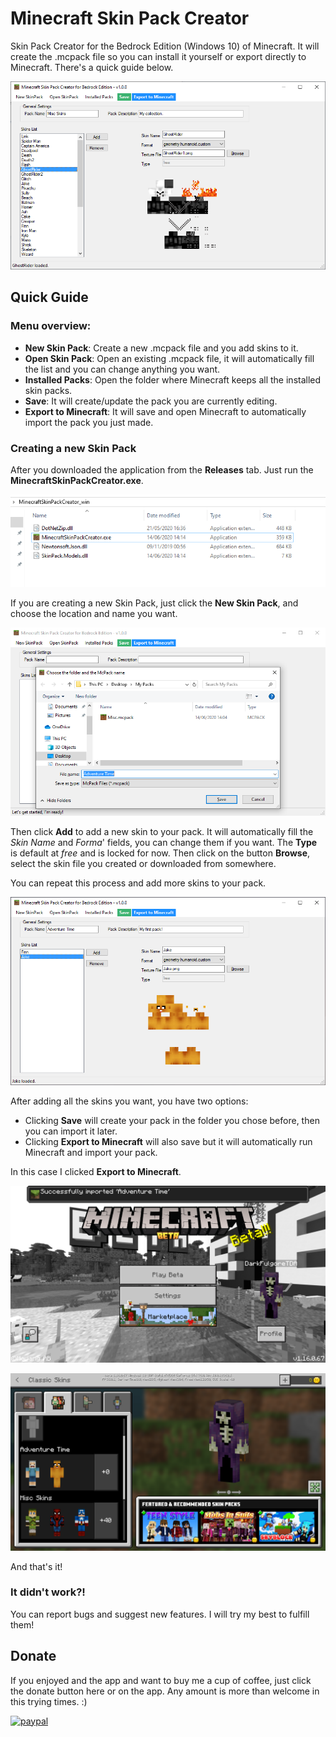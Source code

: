 # Minecraft Skin Pack Creator
Skin Pack Creator for the Bedrock Edition (Windows 10) of Minecraft. It will create the .mcpack file so you can install it yourself or export directly to Minecraft.
There's a quick guide below.

![Alt text](Instructions/0.png "Simple Windows Forms")


## Quick Guide


### Menu overview:

  * **New Skin Pack**: Create a new .mcpack file and you add skins to it. 
  * **Open Skin Pack**: Open an existing .mcpack file, it will automatically fill the list and you can change anything you want. 
  * **Installed Packs**: Open the folder where Minecraft keeps all the installed skin packs. 
  * **Save**: It will create/update the pack you are currently editing. 
  * **Export to Minecraft**: It will save and open Minecraft to automatically import the pack you just made.


### Creating a new Skin Pack
After you downloaded the application from the **Releases** tab. Just run the **MinecraftSkinPackCreator.exe**.

![Alt text](Instructions/1.png "Running the application")

If you are creating a new Skin Pack, just click the **New Skin Pack**, and choose the location and name you want.

![Alt text](Instructions/2.png "Creating a new pack")

Then click **Add** to add a new skin to your pack. It will automatically fill the *Skin Name* and *Forma*' fields, you can change them if you want. The **Type** is default at *free* and is locked for now.
Then click on the button **Browse**, select the skin file you created or downloaded from somewhere.

You can repeat this process and add more skins to your pack.

![Alt text](Instructions/3.png "Added skins")

After adding all the skins you want, you have two options:
* Clicking **Save** will create your pack in the folder you chose before, then you can import it later.
* Clicking **Export to Minecraft** will also save but it will automatically run Minecraft and import your pack.

In this case I clicked **Export to Minecraft**.

![Alt text](Instructions/4.png "Importing...")

![Alt text](Instructions/5.png "It worked!")

And that's it!

### It didn't work?!

You can report bugs and suggest new features. I will try my best to fulfill them!

## Donate

If you enjoyed and the app and want to buy me a cup of coffee, just click the donate button here or on the app. Any amount is more than welcome in this trying times. :)

[![paypal](https://www.paypalobjects.com/en_US/i/btn/btn_donateCC_LG.gif)](CMXPUT4TV9QWS)


